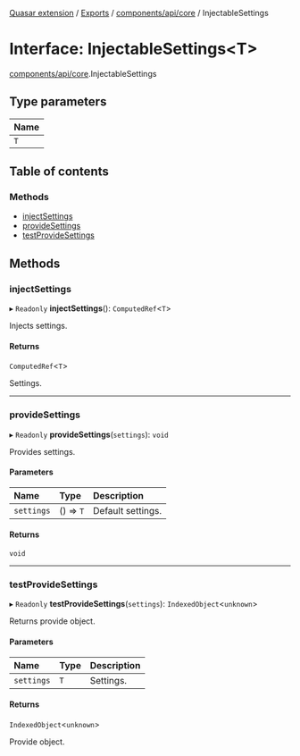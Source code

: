 [Quasar extension](../index.md) / [Exports](../modules.md) / [components/api/core](../modules/components_api_core.md) / InjectableSettings

# Interface: InjectableSettings<T\>

[components/api/core](../modules/components_api_core.md).InjectableSettings

## Type parameters

| Name |
| :------ |
| `T` |

## Table of contents

### Methods

- [injectSettings](components_api_core.InjectableSettings.md#injectsettings)
- [provideSettings](components_api_core.InjectableSettings.md#providesettings)
- [testProvideSettings](components_api_core.InjectableSettings.md#testprovidesettings)

## Methods

### injectSettings

▸ `Readonly` **injectSettings**(): `ComputedRef`<`T`\>

Injects settings.

#### Returns

`ComputedRef`<`T`\>

Settings.

___

### provideSettings

▸ `Readonly` **provideSettings**(`settings`): `void`

Provides settings.

#### Parameters

| Name | Type | Description |
| :------ | :------ | :------ |
| `settings` | () => `T` | Default settings. |

#### Returns

`void`

___

### testProvideSettings

▸ `Readonly` **testProvideSettings**(`settings`): `IndexedObject`<`unknown`\>

Returns provide object.

#### Parameters

| Name | Type | Description |
| :------ | :------ | :------ |
| `settings` | `T` | Settings. |

#### Returns

`IndexedObject`<`unknown`\>

Provide object.
